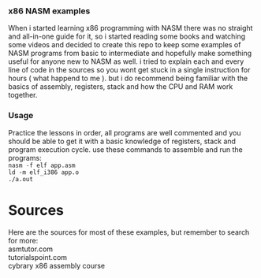 ### x86 NASM examples  
When i started learning x86 programming with NASM there was no straight and all-in-one guide for it, so i started reading some books and watching some videos and decided to create this repo to keep some examples of NASM programs from basic to intermediate and hopefully make something useful for anyone new to NASM as well. i tried to explain each and every line of code in the sources so you wont get stuck in a single instruction for hours ( what happend to me ). but i do recommend being familiar with the basics of assembly, registers, stack and how the CPU and RAM work together.   

### Usage  
Practice the lessons in order, all programs are well commented and you should be able to get it with a basic knowledge of registers, stack and program execution cycle. use these commands to assemble and run the programs:  
`nasm -f elf app.asm`  
`ld -m elf_i386 app.o`  
`./a.out`  

# Sources
Here are the sources for most of these examples, but remember to search for more:  
asmtutor.com  
tutorialspoint.com  
cybrary x86 assembly course  
